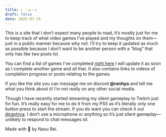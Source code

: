 ```yaml
---
title: ૮ ・ﻌ・ა
draft: false
date: 2025-07-15
---
```

This is a site that I don’t expect many people to read, it’s mostly just for me to keep track of what video games I’ve played and my thoughts on them—just in a public manner because why not. I’ll try to keep it updated as much as possible because I don’t want to be another person with a “blog” that only has like two posts lol.

You can find a list of games I’ve completed [right here](/meta/completion/) I will update it as soon as I complete another game and all that. It also contains links to videos of completion progress or posts relating to the games.

If you like the site you can message me on discord  **@ranhya** and tell me what you think about it! I’m not really on any other social media. 

Though I have recently started streaming my silent gameplay to Twitch just for fun. It’s really easy for me to do it from my PS5 as it’s literally only one button press to start the stream. If you do want you can check it out [@ranhiya](https://twitch.tv/ranhiya). I don’t use a microphone or anything so it’s just silent gameplay—unlikely to respond to chat messages lol.

Made with 💟 by Nasu Rei.
